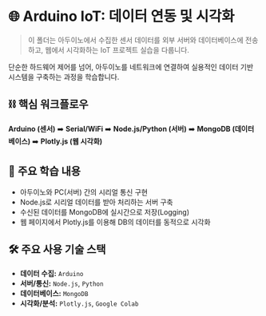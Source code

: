 # 🌐 Arduino IoT: 데이터 연동 및 시각화

> 이 폴더는 아두이노에서 수집한 센서 데이터를 외부 서버와 데이터베이스에 전송하고, 웹에서 시각화하는 IoT 프로젝트 실습을 다룹니다.

단순한 하드웨어 제어를 넘어, 아두이노를 네트워크에 연결하여 실용적인 데이터 기반 시스템을 구축하는 과정을 학습합니다.

## ⛓️ 핵심 워크플로우

**Arduino (센서)** ➡️ **Serial/WiFi** ➡️ **Node.js/Python (서버)** ➡️ **MongoDB (데이터베이스)** ➡️ **Plotly.js (웹 시각화)**

## 🚀 주요 학습 내용

* 아두이노와 PC(서버) 간의 시리얼 통신 구현
* Node.js로 시리얼 데이터를 받아 처리하는 서버 구축
* 수신된 데이터를 MongoDB에 실시간으로 저장(Logging)
* 웹 페이지에서 Plotly.js를 이용해 DB의 데이터를 동적으로 시각화

## 🛠️ 주요 사용 기술 스택

* **데이터 수집:** `Arduino`
* **서버/통신:** `Node.js`, `Python`
* **데이터베이스:** `MongoDB`
* **시각화/분석:** `Plotly.js`, `Google Colab`
